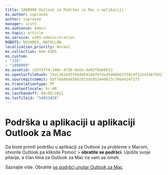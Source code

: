 ```yaml
---
title: 1800009 Outlook za Podršku za Mac u aplikaciji
ms.author: supravee
author: supravee
manager: scotv
ms.audience: Admin
ms.topic: article
ms.service: o365-administration
ROBOTS: NOINDEX, NOFOLLOW
localization_priority: Normal
ms.collection: Adm_O365
ms.custom:
- "135"
- "1800009"
ms.assetid: cd3fdff4-346c-4730-9a5e-de02fbb60613
ms.openlocfilehash: 33ec262ed3f6bd45424476fded5d88b62f59cdf31542e675923a030f1d6b8fa0
ms.sourcegitcommit: b5f7da89a650d2915dc652449623c78be6247175
ms.translationtype: MT
ms.contentlocale: hr-HR
ms.lasthandoff: 08/05/2021
ms.locfileid: "54053458"
---
```

# <a name="in-app-support-in-outlook-for-mac"></a>Podrška u aplikaciji u aplikaciji Outlook za Mac

Da biste primili podršku u aplikaciji za Outlook za probleme s  Macom, otvorite Outlook pa kliknite Pomoć \> **obratite se podršci**. Upišite svoje pitanje, a član tima za Outlook za Mac će vam se ometi. 

Saznajte više: Obratite [se podršci unutar Outlook za Mac](https://support.office.com//article/d0410177-8e65-4487-93f7-206a3a3d71a8)